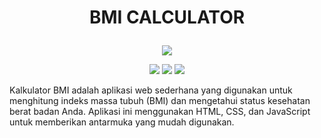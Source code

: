 # <p align="center">BMI CALCULATOR</p>

<p align="center">
    <img src="https://i.ibb.co.com/zSmnthF/Screenshot-2024-08-21-221508.png" max-width="640px" max-height="360px"/>
  </a>
</p>

<p align="center">
    <img src="https://img.shields.io/badge/HTML5-E34F26?style=for-the-badge&logo=html5&logoColor=white">
    <img src="https://img.shields.io/badge/CSS3-1572B6?style=for-the-badge&logo=css3&logoColor=white">
    <img src="https://img.shields.io/badge/JavaScript-323330?style=for-the-badge&logo=javascript&logoColor=F7DF1E">
</p>

Kalkulator BMI adalah aplikasi web sederhana yang digunakan untuk menghitung indeks massa tubuh (BMI) dan mengetahui status kesehatan berat badan Anda. Aplikasi ini menggunakan HTML, CSS, dan JavaScript untuk memberikan antarmuka yang mudah digunakan.
    

